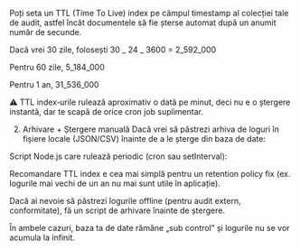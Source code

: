 Poți seta un TTL (Time To Live) index pe câmpul timestamp al colecției tale de audit, astfel încât documentele să fie șterse automat după un anumit număr de secunde.

Dacă vrei 30 zile, folosești 30 _ 24 _ 3600 = 2_592_000

Pentru 60 zile, 5_184_000

Pentru 1 an, 31_536_000

⚠️ TTL index‐urile rulează aproximativ o dată pe minut, deci nu e o ștergere instantă, dar te scapă de orice cron job suplimentar.

2. Arhivare + Ștergere manuală
   Dacă vrei să păstrezi arhiva de loguri în fișiere locale (JSON/CSV) înainte de a le șterge din baza de date:

Script Node.js care rulează periodic (cron sau setInterval):

Recomandare
TTL index e cea mai simplă pentru un retention policy fix (ex. logurile mai vechi de un an nu mai sunt utile în aplicație).

Dacă ai nevoie să păstrezi logurile offline (pentru audit extern, conformitate), fă un script de arhivare înainte de ștergere.

În ambele cazuri, baza ta de date rămâne „sub control” și logurile nu se vor acumula la infinit.
